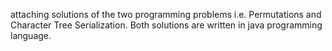 attaching solutions of the two programming problems i.e. Permutations and Character Tree Serialization. Both solutions are written in java programming language.
